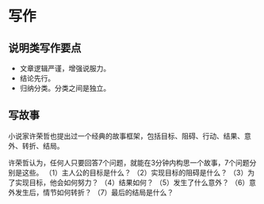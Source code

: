 # 写作
## 说明类写作要点
* 文章逻辑严谨，增强说服力。
* 结论先行。
* 归纳分类。分类之间是独立。

## 写故事
小说家许荣哲也提出过一个经典的故事框架，包括目标、阻碍、行动、结果、意外、转折、结局。

许荣哲认为，任何人只要回答7个问题，就能在3分钟内构思一个故事，7个问题分别是这些。
（1）主人公的目标是什么？
（2）实现目标的阻碍是什么？
（3）为了实现目标，他会如何努力？
（4）结果如何？
（5）发生了什么意外？
（6）意外发生后，情节如何转折？
（7）最后的结局是什么？